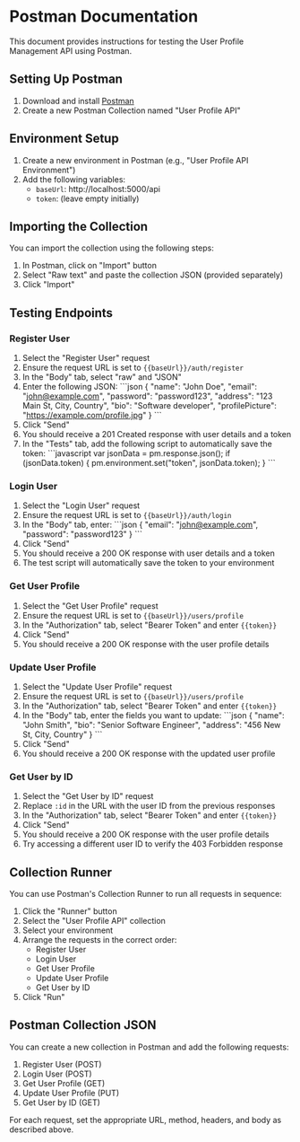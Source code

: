 # Postman Documentation

This document provides instructions for testing the User Profile Management API using Postman.

## Setting Up Postman

1. Download and install [Postman](https://www.postman.com/downloads/)
2. Create a new Postman Collection named "User Profile API"

## Environment Setup

1. Create a new environment in Postman (e.g., "User Profile API Environment")
2. Add the following variables:
   - `baseUrl`: http://localhost:5000/api
   - `token`: (leave empty initially)

## Importing the Collection

You can import the collection using the following steps:

1. In Postman, click on "Import" button
2. Select "Raw text" and paste the collection JSON (provided separately)
3. Click "Import"

## Testing Endpoints

### Register User

1. Select the "Register User" request
2. Ensure the request URL is set to `{{baseUrl}}/auth/register`
3. In the "Body" tab, select "raw" and "JSON"
4. Enter the following JSON:
   \`\`\`json
   {
     "name": "John Doe",
     "email": "john@example.com",
     "password": "password123",
     "address": "123 Main St, City, Country",
     "bio": "Software developer",
     "profilePicture": "https://example.com/profile.jpg"
   }
   \`\`\`
5. Click "Send"
6. You should receive a 201 Created response with user details and a token
7. In the "Tests" tab, add the following script to automatically save the token:
   \`\`\`javascript
   var jsonData = pm.response.json();
   if (jsonData.token) {
     pm.environment.set("token", jsonData.token);
   }
   \`\`\`

### Login User

1. Select the "Login User" request
2. Ensure the request URL is set to `{{baseUrl}}/auth/login`
3. In the "Body" tab, enter:
   \`\`\`json
   {
     "email": "john@example.com",
     "password": "password123"
   }
   \`\`\`
4. Click "Send"
5. You should receive a 200 OK response with user details and a token
6. The test script will automatically save the token to your environment

### Get User Profile

1. Select the "Get User Profile" request
2. Ensure the request URL is set to `{{baseUrl}}/users/profile`
3. In the "Authorization" tab, select "Bearer Token" and enter `{{token}}`
4. Click "Send"
5. You should receive a 200 OK response with the user profile details

### Update User Profile

1. Select the "Update User Profile" request
2. Ensure the request URL is set to `{{baseUrl}}/users/profile`
3. In the "Authorization" tab, select "Bearer Token" and enter `{{token}}`
4. In the "Body" tab, enter the fields you want to update:
   \`\`\`json
   {
     "name": "John Smith",
     "bio": "Senior Software Engineer",
     "address": "456 New St, City, Country"
   }
   \`\`\`
5. Click "Send"
6. You should receive a 200 OK response with the updated user profile

### Get User by ID

1. Select the "Get User by ID" request
2. Replace `:id` in the URL with the user ID from the previous responses
3. In the "Authorization" tab, select "Bearer Token" and enter `{{token}}`
4. Click "Send"
5. You should receive a 200 OK response with the user profile details
6. Try accessing a different user ID to verify the 403 Forbidden response

## Collection Runner

You can use Postman's Collection Runner to run all requests in sequence:

1. Click the "Runner" button
2. Select the "User Profile API" collection
3. Select your environment
4. Arrange the requests in the correct order:
   - Register User
   - Login User
   - Get User Profile
   - Update User Profile
   - Get User by ID
5. Click "Run"

## Postman Collection JSON

You can create a new collection in Postman and add the following requests:

1. Register User (POST)
2. Login User (POST)
3. Get User Profile (GET)
4. Update User Profile (PUT)
5. Get User by ID (GET)

For each request, set the appropriate URL, method, headers, and body as described above.

